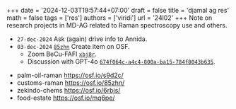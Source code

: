 +++
date = '2024-12-03T19:57:44+07:00'
draft = false
title = 'djamal ag res'
math = false
tags = ['res']
authors = ['viridi']
url = '24l02'
+++
Note on research projects in MD-AG related to Raman spectroscopy use and others.

<!--more-->

+ `27-dec-2024` []() Ask (again) drive info to Annida.
+ `03-dec-2024` [`85zhn`](https://osf.io/85zhn) Create item on OSF.
  - Zoom BeCu-FAFI [`xbj8r`](https://osf.io/xbj8r).
  - Discussion with GPT-4o [`674f064c-a4c4-800a-ba15-784f8043b635`](https://chatgpt.com/share/674f064c-a4c4-800a-ba15-784f8043b635).

- palm-oil-raman https://osf.io/s9d2c/
- customs-raman https://osf.io/85zhn/
- zekindo-chems https://osf.io/6rbjs/
- food-estate https://osf.io/mq6pe/
